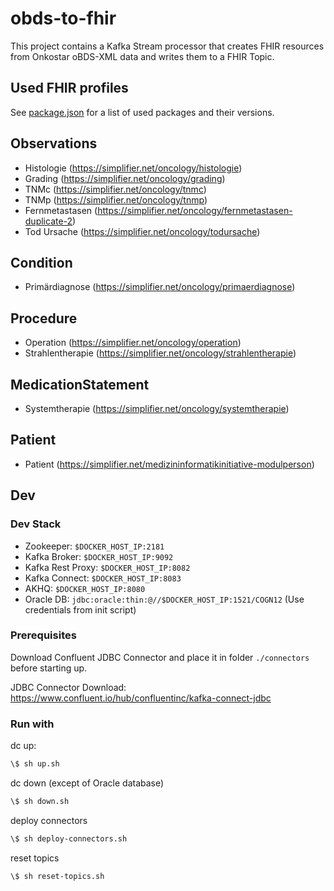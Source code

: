 # obds-to-fhir

This project contains a Kafka Stream processor that creates FHIR resources from Onkostar oBDS-XML data and writes them to a FHIR Topic.

## Used FHIR profiles

See [package.json](package.json) for a list of used packages and their versions.

## Observations

- Histologie (<https://simplifier.net/oncology/histologie>)
- Grading (<https://simplifier.net/oncology/grading>)
- TNMc (<https://simplifier.net/oncology/tnmc>)
- TNMp (<https://simplifier.net/oncology/tnmp>)
- Fernmetastasen (<https://simplifier.net/oncology/fernmetastasen-duplicate-2>)
- Tod Ursache (<https://simplifier.net/oncology/todursache>)

## Condition

- Primärdiagnose (<https://simplifier.net/oncology/primaerdiagnose>)

## Procedure

- Operation (<https://simplifier.net/oncology/operation>)
- Strahlentherapie (<https://simplifier.net/oncology/strahlentherapie>)

## MedicationStatement

- Systemtherapie (<https://simplifier.net/oncology/systemtherapie>)

## Patient

- Patient (<https://simplifier.net/medizininformatikinitiative-modulperson>)

## Dev

### Dev Stack

- Zookeeper: `$DOCKER_HOST_IP:2181`
- Kafka Broker: `$DOCKER_HOST_IP:9092`
- Kafka Rest Proxy: `$DOCKER_HOST_IP:8082`
- Kafka Connect: `$DOCKER_HOST_IP:8083`
- AKHQ: `$DOCKER_HOST_IP:8080`
- Oracle DB: `jdbc:oracle:thin:@//$DOCKER_HOST_IP:1521/COGN12` (Use credentials from init script)

### Prerequisites

Download Confluent JDBC Connector and place it in folder `./connectors` before starting up.

JDBC Connector Download: <https://www.confluent.io/hub/confluentinc/kafka-connect-jdbc>

### Run with

dc up:

```sh
\$ sh up.sh
```

dc down (except of Oracle database)

```sh
\$ sh down.sh
```

deploy connectors

```sh
\$ sh deploy-connectors.sh
```

reset topics

```sh
\$ sh reset-topics.sh
```
